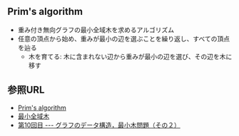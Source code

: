 ## Prim's algorithm

- 重み付き無向グラフの最小全域木を求めるアルゴリズム
- 任意の頂点から始め、重みが最小の辺を選ぶことを繰り返し、すべての頂点を辿る
  - 木を育てる: 木に含まれない辺から重みが最小の辺を選び、その辺を木に移す

## 参照URL

- [Prim's algorithm](https://en.wikipedia.org/wiki/Prim%27s_algorithm)
- [最小全域木](https://onlinejudge.u-aizu.ac.jp/courses/lesson/1/ALDS1/12/ALDS1_12_A)
- [第10回目 --- グラフのデータ構造，最小木問題（その２）](http://www.dais.is.tohoku.ac.jp/~shioura/teaching/ad09/ad09-10.pdf)
